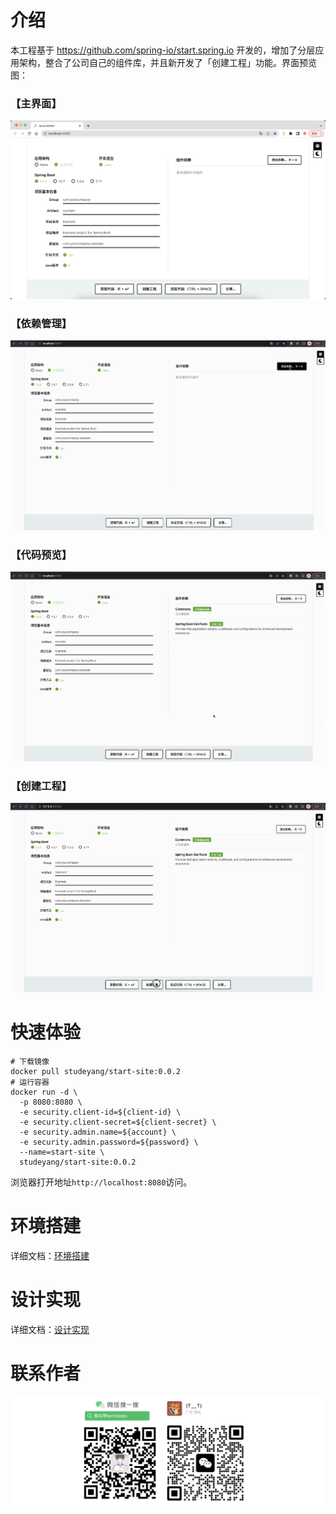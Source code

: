 # 介绍

本工程基于 https://github.com/spring-io/start.spring.io 开发的，增加了分层应用架构，整合了公司自己的组件库，并且新开发了「创建工程」功能。界面预览图：

### 【主界面】

![主界面](docs/主界面.png)

### 【依赖管理】

![](docs/依赖管理.gif)

### 【代码预览】

![](docs/代码预览.gif)

### 【创建工程】

![](docs/创建工程.gif)



# 快速体验

```shell
# 下载镜像
docker pull studeyang/start-site:0.0.2
# 运行容器
docker run -d \
  -p 8080:8080 \
  -e security.client-id=${client-id} \
  -e security.client-secret=${client-secret} \
  -e security.admin.name=${account} \
  -e security.admin.password=${password} \
  --name=start-site \
  studeyang/start-site:0.0.2
```

浏览器打开地址`http://localhost:8080`访问。

# 环境搭建

详细文档：[环境搭建](./docs/环境搭建.md)

# 设计实现

详细文档：[设计实现](./docs/设计实现.md)

# 联系作者

![image-20221127122036490](docs/contact.png)
